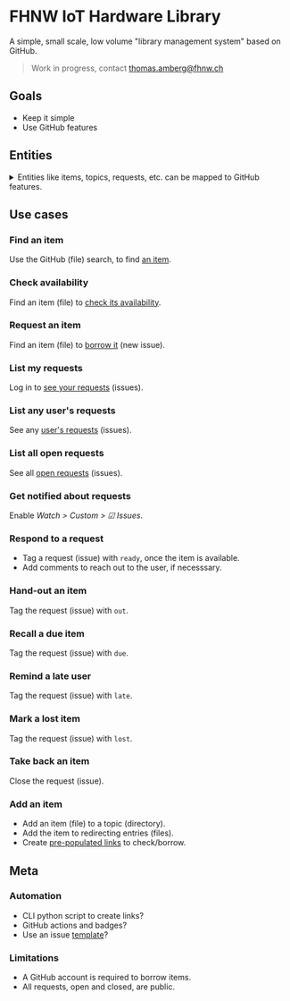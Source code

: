 # FHNW IoT Hardware Library
A simple, small scale, low volume "library management system" based on GitHub.

> Work in progress, contact thomas.amberg@fhnw.ch

## Goals
- Keep it simple
- Use GitHub features

## Entities
<details>
<summary>Entities like items, topics, requests, etc. can be mapped to GitHub features.</summary>

### Item
A thing to be borrowed by users and lent by admins, respectively — a file in this GitHub repository.

### Topic
To group items — a hierarchical directory, or a file with links to redirect, in this GitHub repository.

### Search
To find items by group or item name — a GitHub search for a full or partial directory or file name.

### Request
To borrow this item for _n_ weeks — a new GitHub issue with the item name, user and timestamp.

### Availability
To list open requests for this item — the list of open GitHub issues filtered by the item name.

### User
Who borrows items — a GitHub user with the right to search and read files, open new issues.

### Admin
Who lends items — a GitHub user with the right to edit, add new files, label and close issues.

### Tag
For `ready`, `out`, `due`, `late` or `closed` requests — by labeling or closing a GitHub issue.
</details>

## Use cases
### Find an item
Use the GitHub (file) search, to find [an item](Hardware/Microcontrollers/Adafruit_Feather_M4_Express.md).

### Check availability
Find an item (file) to [check its availability](../../issues?q=is%3Aissue+is%3Aopen+%22Adafruit+Feather+M4+Express%22).

### Request an item
Find an item (file) to [borrow it](../../issues/new?title=Borrow%20request%20for%20Adafruit%20Feather%20M4%20Express&body=1%20piece%20of%20[this](../blob/main/Hardware/Microcontrollers/Adafruit_Feather_M4_Express.md)%20for%20~2%20weeks.) (new issue).

### List my requests
Log in to [see your requests](../../issues?q=is%3Aissue+is%3Aopen+author%3A@me) (issues).

### List any user's requests
See any [user's requests](../../issues?q=is%3Aissue+is%3Aopen+author%3AGITHUB_USER) (issues).

### List all open requests
See all [open requests](../../issues?q=is%3Aissue+is%3Aopen) (issues).

### Get notified about requests
Enable _Watch > Custom > ☑ Issues_.

### Respond to a request
- Tag a request (issue) with `ready`, once the item is available.
- Add comments to reach out to the user, if necesssary.

### Hand-out an item
Tag the request (issue) with `out`.

### Recall a due item
Tag the request (issue) with `due`.

### Remind a late user
Tag the request (issue) with `late`.

### Mark a lost item
Tag the request (issue) with `lost`.

### Take back an item
Close the request (issue).

### Add an item
- Add an item (file) to a topic (directory).
- Add the item to redirecting entries (files).
- Create [pre-populated links](https://stackoverflow.com/questions/34146618/pre-populate-the-github-new-issue-form-using-the-querystring) to check/borrow.

## Meta
### Automation
- CLI python script to create links?
- GitHub actions and badges?
- Use an issue [template](https://docs.github.com/en/communities/using-templates-to-encourage-useful-issues-and-pull-requests/configuring-issue-templates-for-your-repository)?

### Limitations
- A GitHub account is required to borrow items.
- All requests, open and closed, are public.
